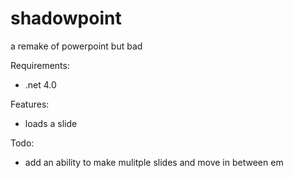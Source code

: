 # shadowpoint
a remake of powerpoint but bad

Requirements:
* .net 4.0

Features:
* loads a slide

Todo:
* add an ability to make mulitple slides and move in between em
